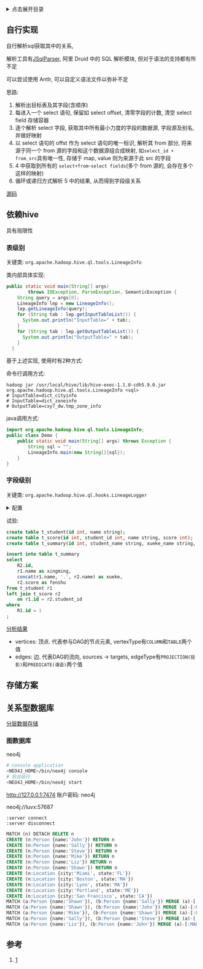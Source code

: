 <details>
<summary>点击展开目录</summary>
<!-- TOC -->

- [自行实现](#自行实现)
- [依赖hive](#依赖hive)
    - [表级别](#表级别)
    - [字段级别](#字段级别)
- [存储方案](#存储方案)
- [关系型数据库](#关系型数据库)
    - [图数据库](#图数据库)
- [参考](#参考)

<!-- /TOC -->
</details>


## 自行实现

自行解析sql获取其中的关系,

解析工具有[JSqlParser](https://github.com/JSQLParser/JSqlParser), 阿里 Druid 中的 SQL 解析模块, 但对于语法的支持都有所不足

可以尝试使用 Antlr, 可以自定义语法文件以弥补不足



思路:

1. 解析出目标表及其字段(含顺序)
2. 每进入一个 select 语句, 保留如 select offset, 清零字段的计数, 清空 select field 存储容器
3. 逐个解析 select 字段, 获取其中所有最小力度的字段的数据源, 字段源及别名, 并做好映射
4. 以 select 语句的 offst 作为 select 语句的唯一标识, 解析其 from 部分, 将来源于同一个 from 源的字段和这个数据源组合成映射, 如`select_id + from_src`具有唯一性, 存储于 map, value 则为来源于此 src 的字段
5. 4 中获取到所有的 `select+from`-`select fields`(多个 from 源的, 会存在多个这样的映射)
6. 循环或递归方式解析 5 中的结果, 从而得到字段级关系

[源码](https://github.com/LuVx21/coding-usage/tree/master/usage-dataflow/usage-sqlparser)

## 依赖hive

具有局限性

### 表级别

关键类: `org.apache.hadoop.hive.ql.tools.LineageInfo`

类内部具体实现:
```Java
public static void main(String[] args)
        throws IOException, ParseException, SemanticException {
    String query = args[0];
    LineageInfo lep = new LineageInfo();
    lep.getLineageInfo(query);
    for (String tab : lep.getInputTableList()) {
      System.out.println("InputTable=" + tab);
    }
    for (String tab : lep.getOutputTableList()) {
      System.out.println("OutputTable=" + tab);
    }
  }
```

基于上述实现, 使用时有2种方式:

命令行调用方式:
```shell
hadoop jar /usr/local/hive/lib/hive-exec-1.1.0-cdh5.9.0.jar org.apache.hadoop.hive.ql.tools.LineageInfo <sql>
# InputTable=dict_cityinfo
# InputTable=dict_zoneinfo
# OutputTable=cxy7_dw.tmp_zone_info
```

java调用方式:
```Java
import org.apache.hadoop.hive.ql.tools.LineageInfo;
public class Demo {
    public static void main(String[] args) throws Exception {
        String sql = "";
        LineageInfo.main(new String[]{sql});
    }
}
```

### 字段级别

关键类: `org.apache.hadoop.hive.ql.hooks.LineageLogger`


<details>
<summary>配置</summary>

hive-site.xml
```xml
<property>
    <name>hive.exec.post.hooks</name>
    <value>org.apache.hadoop.hive.ql.hooks.LineageLogger</value>
</property>
```

hive-log4j.properties
```conf
# 默认日志输出在/tmp/${user.home}/hive.log
log4j.logger.org.apache.hadoop.hive.ql.hooks.LineageLogger=INFO
```
</details>

试验:
```sql
create table t_student(id int, name string);
create table t_score(id int, student_id int, name string, score int);
create table t_summary(id int, student_name string, xueke_name string, score int);

insert into table t_summary
select
    R2.id,
    r1.name as xingming,
    concat(r1.name, '.', r2.name) as xueke,
    r2.score as fenshu
from t_student r1
left join t_score r2
    on r1.id = r2.student_id
where
    R1.id = 1
;
```

[分析结果]()

* vertices: 顶点. 代表参与DAG的节点元素, vertexType有`COLUMN`和`TABLE`两个值
* edges: 边. 代表DAG的流向, sources -> targets, edgeType有`PROJECTION(投影)`和`PREDICATE(谓语)`两个值


## 存储方案

## 关系型数据库

[分层数据存储](../07.MySQL/02.设计/分层数据存储.md)

### 图数据库

neo4j


```bash
# console application
<NEO4J_HOME>/bin/neo4j console
# 后台运行
<NEO4J_HOME>/bin/neo4j start
```

http://127.0.0.1:7474
账户密码: neo4j

neo4j://luvx:57687

```
:server connect
:server disconnect
```

```sql
MATCH (n) DETACH DELETE n
CREATE (n:Person {name:'John'}) RETURN n
CREATE (n:Person {name:'Sally'}) RETURN n
CREATE (n:Person {name:'Steve'}) RETURN n
CREATE (n:Person {name:'Mike'}) RETURN n
CREATE (n:Person {name:'Liz'}) RETURN n
CREATE (n:Person {name:'Shawn'}) RETURN n
CREATE (n:Location {city:'Miami', state:'FL'})
CREATE (n:Location {city:'Boston', state:'MA'})
CREATE (n:Location {city:'Lynn', state:'MA'})
CREATE (n:Location {city:'Portland', state:'ME'})
CREATE (n:Location {city:'San Francisco', state:'CA'})
MATCH (a:Person {name:'Shawn'}), (b:Person {name:'Sally'}) MERGE (a)-[:FRIENDS {since:2001}]->(b)
MATCH (a:Person {name:'Shawn'}), (b:Person {name:'John'}) MERGE (a)-[:FRIENDS {since:2012}]->(b)
MATCH (a:Person {name:'Mike'}), (b:Person {name:'Shawn'}) MERGE (a)-[:FRIENDS {since:2006}]->(b)
MATCH (a:Person {name:'Sally'}), (b:Person {name:'Steve'}) MERGE (a)-[:FRIENDS {since:2006}]->(b)
MATCH (a:Person {name:'Liz'}), (b:Person {name:'John'}) MERGE (a)-[:MARRIED {since:1998}]->(b)
```

## 参考

1. [1](http://cxy7.com/articles/2018/05/26/1527300004975.html)


